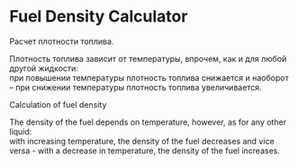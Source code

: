 # Fuel Density Calculator


Расчет плотности топлива.<br>

Плотность топлива зависит от температуры, впрочем, как и для любой другой жидкости:<br>
при повышении температуры плотность топлива снижается и наоборот – при снижении температуры плотность топлива увеличивается.<br>



Calculation of fuel density<br>

The density of the fuel depends on temperature, however, as for any other liquid:<br>
with increasing temperature, the density of the fuel decreases and vice versa - with a decrease in temperature, the density of the fuel increases.<br>
